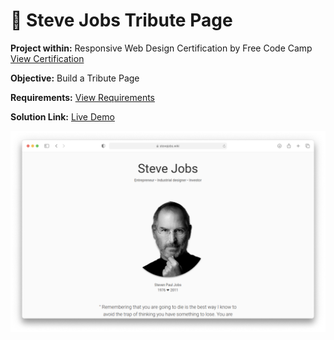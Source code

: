 # 📜 Steve Jobs Tribute Page
**Project within:** Responsive Web Design Certification by Free Code Camp <a href="https://www.freecodecamp.org/learn/responsive-web-design/responsive-web-design-projects/build-a-product-landing-page/">View Certification</a>


**Objective:** Build a Tribute Page

**Requirements:** <a href="https://www.freecodecamp.org/learn/responsive-web-design/responsive-web-design-projects/build-a-tribute-page/">View Requirements</a>

**Solution Link:** <a href="https://cosminmoldovan.github.io/fcc-tribute-page/">Live Demo</a>

<img src="project-thumbnail.png" />